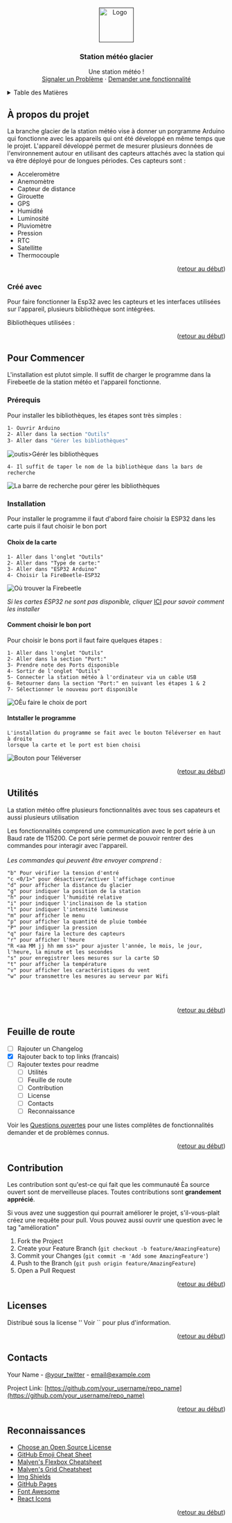 <div id="top"></div>
<!--
Le document est une copie du ReadMe de la Station météo version école alors beaucoup de chose est à changer.


[![Contributors][contributors-shield]][contributors-url]
[![Forks][forks-shield]][forks-url]
[![Stargazers][stars-shield]][stars-url]
[![Issues][issues-shield]][issues-url]
[![MIT License][license-shield]][license-url]
[![LinkedIn][linkedin-shield]][linkedin-url]
-->
<div id="warningTopBanner" align="center">
  <p align="center"> 
   Yh 10 mars 2023 -- AVERTISSEMENT: cette branche concerne la station météo glacier avec une fonctionnalité WiFi
  </p>
</div>
<!-- PROJECT LOGO -->

<br />
<div align="center">
  <a href="">
    <img src="Images/logo.png" alt="Logo" width="80" height="80">
  </a>

  <h3 align="center">Station météo glacier</h3>

  <p align="center">
    Une station météo !
    <br />
    <a href="https://github.com/distaCAL/StationMeteo/issues">Signaler un Problème</a>
    ·
    <a href="https://github.com/distaCAL/StationMeteo/issues">Demander une fonctionnalité</a>
  </p>
</div>
 


<!-- Table des matières--------------------------------------------------------------------------------------- -->
<details>
  <summary>Table des Matières</summary>
  <ol>
    <li>
      <a href="#À-propos-du projet">À propos du projet</a>
      <ul>
        <li><a href="#Créé-avec">Créé avec</a></li>
      </ul>
    </li>
    <li>
      <a href="#Pour Commencer">Pour Commencer</a>
      <ul>
        <li><a href="#Prérequis">Prérequis</a></li>
        <li><a href="#Installation">Installation</a>
         <ul>
           <li><a href="#Choix de Carte">Choix de Carte</a></li>
           <li><a href="#Choix du Port">Comment choisir le bon port</a></li>
           <li><a href="#Installation du Programme">Installater le Programme</a></li>
         </ul>
      </ul>
    </li>
    <li><a href="#Utilités">Utilités</a></li>
    <li><a href="#Feuille de route">Feuille de route</a></li>
    <li><a href="#Contribution">Contribution</a></li>
    <li><a href="#Licenses">Licenses</a></li>
    <li><a href="#Contacts">Contacts</a></li>
    <li><a href="#Reconnaissances">Reconnaissances</a></li>
  </ol>
</details>

<!-- à propos du projet--------------------------------------------------------------------------------------- -->
<h2 id="À-propos-du projet">À propos du projet</h2>

<!-- Image du projet -->
<div align="center">
  <a href="">
   <!-- <img src="Images/StationAngle.jpg" alt="Station Météo" width="750" height="750"> -->
  </a>
  
 <div align="left">

 <!--Décrit qu'est-ce qu'est le projet à quoi il sert et le pourquoi, comment, quand? -->
  <!-- Modifier le texte pour rajouter les détails sur les capteurs -->
La branche glacier de la station météo vise à donner un porgramme Arduino qui fonctionne avec les appareils qui ont été développé en même temps que le projet. L'appareil développé permet de mesurer plusieurs données de l'environnement autour en utilisant des capteurs attachés avec la station qui va être déployé pour de longues périodes. Ces capteurs sont :

* Acceleromètre
* Anemomètre
* Capteur de distance
* Girouette
* GPS
* Humidité
* Luminosité
* Pluviomètre
* Pression
* RTC
* Satellitte
* Thermocouple


<p align="right">(<a href="#top">retour au début</a>)</p>


<!-- créé avec--------------------------------------------------------------------------------------- -->
<h3 id="Créé-avec">Créé avec</h3>

<!-- 
Cette section devrait contenir une listes de bibliothèque et peut-être de hardware. 
Laisse les add-ons/ pluggin pour la section reconnaissance.
-->
Pour faire fonctionner la Esp32 avec les capteurs et les interfaces utilisées sur l'appareil, plusieurs bibliothèque sont intégrées.

Bibliothèques utilisées :


<p align="right">(<a href="#top">retour au début</a>)</p>



<!-- pour commencer ---------------------------------------------------------------------------------- -->
<h2 id="Pour Commencer">Pour Commencer</h2>

<!-- montre comment installer le projet localement -->

L'installation est plutot simple. Il suffit de charger le programme dans la Firebeetle de la station météo et l'appareil fonctionne.

<!-- prérequis ---------------------------------------------------------------------------------- -->
<h3 id="Prérequis">Prérequis</h3>

<!-- ceci montre comment installer des prérequis -->
Pour installer les bibliothèques, les étapes sont très simples :

  ```sh
  1- Ouvrir Arduino
  2- Aller dans la section "Outils"
  3- Aller dans "Gérer les bibliothèques"
  ```
  
  <img src="Images/GererBibliotheque.png" alt="outis>Gérér les bibliothèques">
  
  ```
  4- Il suffit de taper le nom de la bibliothèque dans la bars de recherche
  ```
  
 <img src="Images/BarreRecherche.png" alt="La barre de recherche pour gérer les bibliothèques">
 
<!-- Installation---------------------------------------------------------------------------------- -->
<h3 id="Installation">Installation</h2>

<!-- En dessous est une explication sur comment installer le projet -->
   Pour installer le programme il faut d'abord faire choisir la ESP32 dans les carte puis il faut choisir le bon port
   <h4 id="Choix de Carte">Choix de la carte</h2> 
   
   ```
   1- Aller dans l'onglet "Outils"
   2- Aller dans "Type de carte:"
   3- Aller dans "ESP32 Arduino"
   4- Choisir la FireBeetle-ESP32
   ```
   
   <img src="Images/ChoixCarte.png" alt="Où trouver la Firebeetle">
   
   <i> Si les cartes ESP32 ne sont pas disponible, cliquer </i> [ICI](https://randomnerdtutorials.com/installing-the-esp32-board-in-arduino-ide-windows-instructions/) <i> pour savoir comment les installer </i>
   
   <h4 id="Choix du Port">Comment choisir le bon port</h2>
   
   Pour choisir le bons port il faut faire quelques étapes :
   ```
   1- Aller dans l'onglet "Outils"
   2- Aller dans la section "Port:"
   3- Prendre note des Ports disponible
   4- Sortir de l'onglet "Outils"
   5- Connecter la station météo à l'ordinateur via un cable USB
   6- Retourner dans la section "Port:" en suivant les étapes 1 & 2
   7- Sélectionner le nouveau port disponible
   ```
   
   <img src="Images/ChoixPort.png" alt="OÈu faire le choix de port">
   
   <h4 id="Installation du Programme">Intstaller le programme</h2>
   
   ```
   L'installation du programme se fait avec le bouton Téléverser en haut à droite
   lorsque la carte et le port est bien choisi
   ```
   
 <img src="Images/Televerser.png" alt="Bouton pour Téléverser">



<p align="right">(<a href="#top">retour au début</a>)</p>



<!-- exemple d'utilité ---------------------------------------------------------- -->
<h2 id="Utilités">Utilités</h2>

<!-- Montre des exemples utiles du projet, peut rajouter des screenshots, demo, code, etc. -->
La station météo offre plusieurs fonctionnalités avec tous ses capateurs et aussi plusieurs utilisation

   Les fonctionnalités comprend une communication avec le port série à un Baud rate de 115200.
   Ce port série permet de pouvoir rentrer des commandes pour interagir avec l'appareil.
   <br>
   <br>
   _Les commandes qui peuvent être envoyer comprend :_
   ```
   "b" Pour vérifier la tension d'entré
   "c <0/1>" pour désactiver/activer l'affichage continue
   "d" pour afficher la distance du glacier
   "g" pour indiquer la position de la station
   "h" pour indiquer l'humidité relative
   "i" pour indiquer l'inclinaison de la station
   "l" pour indiquer l'intensité lumineuse
   "m" pour afficher le menu
   "p" pour afficher la quantité de pluie tombée
   "P" pour indiquer la pression
   "q" pour faire la lecture des capteurs
   "r" pour afficher l'heure
   "R <aa MM jj hh mm ss>" pour ajuster l'année, le mois, le jour, l'heure, la minute et les secondes
   "s" pour enregistrer lees mesures sur la carte SD
   "t" pour afficher la température
   "v" pour afficher les caractéristiques du vent
   "w" pour transmettre les mesures au serveur par Wifi
   ```
   <br>
   
  <br> 
<!-- <i>peut créer une référence </i> [Documentation](https://example.com) -->
<!--  Rajouter les utilisations possibles et des photos pour la présentation    -->
   
   
<p align="right">(<a href="#top">retour au début</a>)</p>



<!-- Feuille de route----------------------------------------------------- -->
<h2 id="Feuille de route">Feuille de route</h2>


<!-- montre la feuille de route -->


- [ ] Rajouter un Changelog
- [x] Rajouter back to top links (francais)
- [ ] Rajouter textes pour readme
    - [ ] Utilités 
    - [ ] Feuille de route
    - [ ] Contribution
    - [ ] License
    - [ ] Contacts
    - [ ] Reconnaissance

Voir les [Questions ouvertes](https://github.com/distaCAL/StationMeteo/issues) pour une listes complêtes de fonctionnalités demander et de problèmes connus.
<p align="right">(<a href="#top">retour au début</a>)</p>



<!-- Contribution ---------------------------------------------------------- -->
<h2 id="Contribution">Contribution</h2>


<!-- listes de personnes qui ont aidé et leur contribution. -->
Les contribution sont qu'est-ce qui fait que les communauté Èa source ouvert sont de merveilleuse places. Toutes contributions sont **grandement apprécié**.

Si vous avez une suggestion qui pourrait améliorer le projet, s'il-vous-plait créez une requête pour pull. Vous pouvez aussi ouvrir une question avec le tag "amélioration"

1. Fork the Project
2. Create your Feature Branch (`git checkout -b feature/AmazingFeature`)
3. Commit your Changes (`git commit -m 'Add some AmazingFeature'`)
4. Push to the Branch (`git push origin feature/AmazingFeature`)
5. Open a Pull Request

<p align="right">(<a href="#top">retour au début</a>)</p>



<!-- LICENSE---------------------------------------------------------------- -->
<h2 id="Licenses">Licenses</h2>
<!-- Donne la/les license(s) -->
Distribué sous la license '' Voir `` pour plus d'information.

<p align="right">(<a href="#top">retour au début</a>)</p>



<!-- Contacts ------------------------------------------------------------------- -->
<h2 id="Contacts">Contacts</h2>

<!-- rajouter les contacts -->

Your Name - [@your_twitter](https://twitter.com/your_username) - email@example.com

Project Link: [https://github.com/your_username/repo_name](https://github.com/your_username/repo_name)

<p align="right">(<a href="#top">retour au début</a>)</p>



<!-- Reconnaissances ---------------------------------------------------- -->
<h2 id="Reconnaissances">Reconnaissances</h2>

<!-- inclure une liste de ressouces qui ont aidé et qui devrait être crédité voici des exemples -->



* [Choose an Open Source License](https://choosealicense.com)
* [GitHub Emoji Cheat Sheet](https://www.webpagefx.com/tools/emoji-cheat-sheet)
* [Malven's Flexbox Cheatsheet](https://flexbox.malven.co/)
* [Malven's Grid Cheatsheet](https://grid.malven.co/)
* [Img Shields](https://shields.io)
* [GitHub Pages](https://pages.github.com)
* [Font Awesome](https://fontawesome.com)
* [React Icons](https://react-icons.github.io/react-icons/search)

<p align="right">(<a href="#top">retour au début</a>)</p>



<!-- MARKDOWN LINKS & IMAGES -->
<!-- https://www.markdownguide.org/basic-syntax/#reference-style-links -->
[contributors-shield]: https://img.shields.io/github/contributors/othneildrew/Best-README-Template.svg?style=for-the-badge
[contributors-url]: https://github.com/othneildrew/Best-README-Template/graphs/contributors
[forks-shield]: https://img.shields.io/github/forks/othneildrew/Best-README-Template.svg?style=for-the-badge
[forks-url]: https://github.com/othneildrew/Best-README-Template/network/members
[stars-shield]: https://img.shields.io/github/stars/othneildrew/Best-README-Template.svg?style=for-the-badge
[stars-url]: https://github.com/othneildrew/Best-README-Template/stargazers
[issues-shield]: https://img.shields.io/github/issues/othneildrew/Best-README-Template.svg?style=for-the-badge
[issues-url]: https://github.com/othneildrew/Best-README-Template/issues
[license-shield]: https://img.shields.io/github/license/othneildrew/Best-README-Template.svg?style=for-the-badge
[license-url]: https://github.com/othneildrew/Best-README-Template/blob/master/LICENSE.txt
[linkedin-shield]: https://img.shields.io/badge/-LinkedIn-black.svg?style=for-the-badge&logo=linkedin&colorB=555
[linkedin-url]: https://linkedin.com/in/othneildrew
[product-screenshot]: images/screenshot.png
